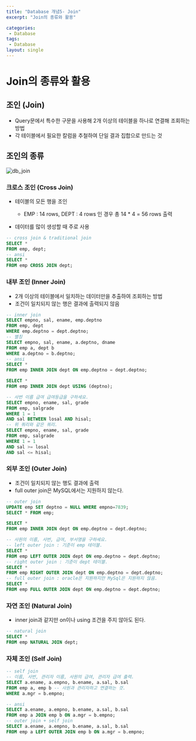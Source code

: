 ```yaml
---
title: "Database 개념5- Join"
excerpt: "Join의 종류와 활용"

categories:
 - Database
tags:
 - Database
layout: single
---
```


# Join의 종류와 활용

## 조인 (Join)

- Query문에서 특수한 구문을 사용해 2개 이상의 테이블을 하나로 연결해 조회하는 방법
- 각 테이블에서 필요한 칼럼을 추철하여 단일 결과 집합으로 만드는 것

## 조인의 종류

![db_join](https://user-images.githubusercontent.com/33771279/78621761-5564a500-78be-11ea-820f-edc8d1ac25da.png)

### 크로스 조인 (Cross Join)

- 테이블의 모든 행을 조인
  - EMP : 14 rows, DEPT : 4 rows 인 경우 총 14 * 4 = 56 rows 출력

- 데이터를 많이 생성할 때 주로 사용

```sql
-- cross join & traditional join
SELECT *
FROM emp, dept;
-- ansi
SELECT *
FROM emp CROSS JOIN dept;
```

### 내부 조인 (Inner Join)

- 2개 이상의 테이블에서 일치하는 데이터만을 추출하여 조회하는 방법
- 조건이 일치되지 않는 행은 결과에 출력되지 않음

```sql
-- inner join
SELECT empno, sal, ename, emp.deptno
FROM emp, dept
WHERE emp.deptno = dept.deptno;
-- 별칭
SELECT empno, sal, ename, a.deptno, dname
FROM emp a, dept b
WHERE a.deptno = b.deptno;
-- ansi
SELECT *
FROM emp INNER JOIN dept ON emp.deptno = dept.deptno;

SELECT *
FROM emp INNER JOIN dept USING (deptno);

-- 사번 이름 급여 급여등급을 구하세요.
SELECT empno, ename, sal, grade
FROM emp, salgrade
WHERE 1 = 1
AND sal BETWEEN losal AND hisal;
-- 위 쿼리와 같은 쿼리.
SELECT empno, ename, sal, grade
FROM emp, salgrade
WHERE 1 = 1
AND sal >= losal 
AND sal <= hisal;
```

### 외부 조인 (Outer Join)

- 조건이 일치되지 않는 행도 결과에 출력
- full outer join은 MySQL에서는 지원하지 않는다.

```sql
-- outer join
UPDATE emp SET deptno = NULL WHERE empno=7839;
SELECT * FROM emp;

SELECT *
FROM emp INNER JOIN dept ON emp.deptno = dept.deptno;

-- 사원의 이름, 사번, 급여, 부서명을 구하세요.
-- left outer join : 기준이 emp 테이블.
SELECT *
FROM emp LEFT OUTER JOIN dept ON emp.deptno = dept.deptno;
-- right outer join : 기준이 dept 테이블.
SELECT *
FROM emp RIGHT OUTER JOIN dept ON emp.deptno = dept.deptno;
-- full outer join : oracle은 지원하지만 MySql은 지원하지 않음.
SELECT *
FROM emp FULL OUTER JOIN dept ON emp.deptno = dept.deptno;
```

### 자연 조인 (Natural Join)

- inner join과 같지만 on이나 using 조건을 주지 않아도 된다.

```sql
-- natural join
SELECT *
FROM emp NATURAL JOIN dept;
```

### 자체 조인 (Self Join)

```sql
-- self join
-- 이름, 사번, 관리자 이름, 사원의 급여, 관리자 급여 출력.
SELECT a.ename, a.empno, b.ename, a.sal, b.sal
FROM emp a, emp b -- 사원과 관리자하고 연결하는 것.
WHERE a.mgr = b.empno;

-- ansi
SELECT a.ename, a.empno, b.ename, a.sal, b.sal
FROM emp a JOIN emp b ON a.mgr = b.empno;
-- outer join + self join
SELECT a.ename, a.empno, b.ename, a.sal, b.sal
FROM emp a LEFT OUTER JOIN emp b ON a.mgr = b.empno;
```

